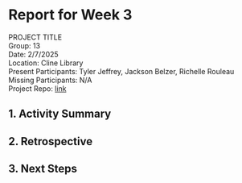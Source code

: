# Report for Week 3 #
PROJECT TITLE<br />
Group: 13<br />
Date: 2/7/2025<br /> 
Location: Cline Library<br /> 
Present Participants: Tyler Jeffrey, Jackson Belzer, Richelle Rouleau<br />
Missing Participants: N/A<br />
Project Repo: [link](https://github.com/TJeffrey237/CS386Project.git)<br />

## 1. Activity Summary ##

## 2. Retrospective ##

## 3. Next Steps ##
